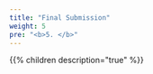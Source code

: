```yaml
---
title: "Final Submission"
weight: 5 
pre: "<b>5. </b>"
---
```


{{% children description="true" %}}
